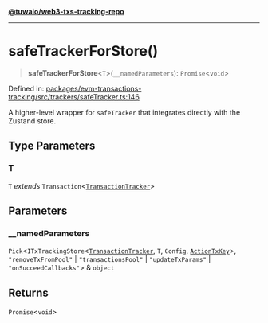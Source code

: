 [**@tuwaio/web3-txs-tracking-repo**](../../../README.md)

***

# safeTrackerForStore()

> **safeTrackerForStore**\<`T`\>(`__namedParameters`): `Promise`\<`void`\>

Defined in: [packages/evm-transactions-tracking/src/trackers/safeTracker.ts:146](https://github.com/TuwaIO/web3-transactions-tracking/blob/e8fc17df1e7aa9c38ef9c156281f0501e50bc7fd/packages/evm-transactions-tracking/src/trackers/safeTracker.ts#L146)

A higher-level wrapper for `safeTracker` that integrates directly with the Zustand store.

## Type Parameters

### T

`T` *extends* `Transaction`\<[`TransactionTracker`](../enumerations/TransactionTracker.md)\>

## Parameters

### \_\_namedParameters

`Pick`\<`ITxTrackingStore`\<[`TransactionTracker`](../enumerations/TransactionTracker.md), `T`, `Config`, [`ActionTxKey`](../type-aliases/ActionTxKey.md)\>, `"removeTxFromPool"` \| `"transactionsPool"` \| `"updateTxParams"` \| `"onSucceedCallbacks"`\> & `object`

## Returns

`Promise`\<`void`\>
